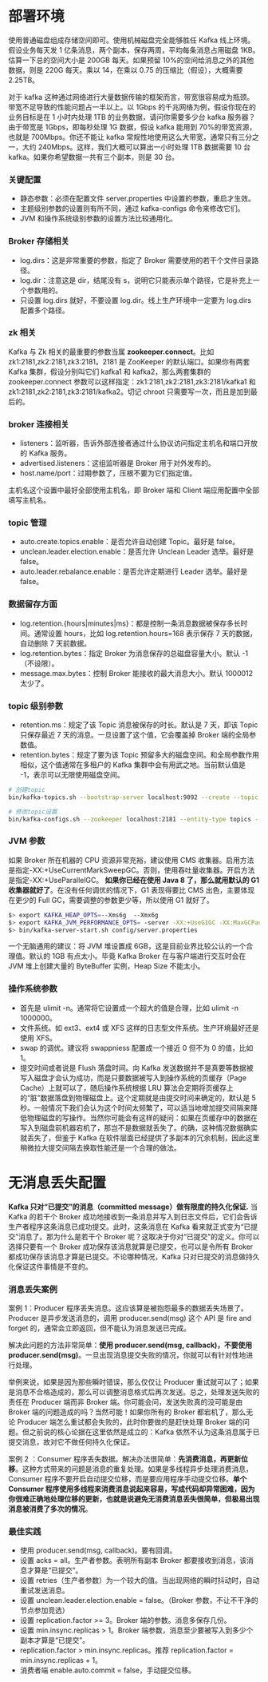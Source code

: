# 部署环境

使用普通磁盘组成存储空间即可。使用机械磁盘完全能够胜任 Kafka 线上环境。假设业务每天发 1 亿条消息，两个副本，保存两周，平均每条消息占用磁盘 1KB。估算一下总的空间大小是 200GB 每天。如果预留 10%的空间给消息之外的其他数据，则是 220G 每天。乘以 14，在乘以 0.75 的压缩比（假设），大概需要 2.25TB。

对于 kafka 这种通过网络进行大量数据传输的框架而言，带宽很容易成为瓶颈。带宽不足导致的性能问题占一半以上。以 1Gbps 的千兆网络为例，假设你现在的业务目标是在 1 小时内处理 1TB 的业务数据，请问你需要多少台 kafka 服务器？由于带宽是 1Gbps，即每秒处理 1G 数据，假设 kafka 能用到 70%的带宽资源，也就是 700Mbps。你还不能让 kafka 常规性地使用这么大带宽，通常只有三分之一，大约 240Mbps。这样，我们大概可以算出一小时处理 1TB 数据需要 10 台 kafka。如果你希望数据一共有三个副本，则是 30 台。

### 关键配置

- 静态参数：必须在配置文件 server.properties 中设置的参数，重启才生效。
- 主题级别参数的设置则有所不同，通过 kafka-configs 命令来修改它们。
- JVM 和操作系统级别参数的设置方法比较通用化。

### Broker 存储相关

- log.dirs：这是非常重要的参数，指定了 Broker 需要使用的若干个文件目录路径。
- log.dir：注意这是 dir，结尾没有 s，说明它只能表示单个路径，它是补充上一个参数用的。
- 只设置 log.dirs 就好，不要设置 log.dir。线上生产环境中一定要为 log.dirs 配置多个路径。

### zk 相关

Kafka 与 Zk 相关的最重要的参数当属 **zookeeper.connect**。比如 zk1:2181,zk2:2181,zk3:2181。2181 是 ZooKeeper 的默认端口。如果你有两套 Kafka 集群，假设分别叫它们 kafka1 和 kafka2，那么两套集群的 zookeeper.connect 参数可以这样指定：zk1:2181,zk2:2181,zk3:2181/kafka1 和 zk1:2181,zk2:2181,zk3:2181/kafka2。切记 chroot 只需要写一次，而且是加到最后的。

### broker 连接相关

- listeners：监听器，告诉外部连接者通过什么协议访问指定主机名和端口开放的 Kafka 服务。
- advertised.listeners：这组监听器是 Broker 用于对外发布的。
- host.name/port：过期参数了，压根不要为它们指定值。

主机名这个设置中最好全部使用主机名，即 Broker 端和 Client 端应用配置中全部填写主机名。

### topic 管理

- auto.create.topics.enable：是否允许自动创建 Topic。最好是 false。
- unclean.leader.election.enable：是否允许 Unclean Leader 选举。最好是 false。
- auto.leader.rebalance.enable：是否允许定期进行 Leader 选举。最好是 false。

### 数据留存方面

- log.retention.{hours|minutes|ms}：都是控制一条消息数据被保存多长时间。通常设置 hours，比如 log.retention.hours=168 表示保存 7 天的数据，自动删除 7 天前数据。
- log.retention.bytes：指定 Broker 为消息保存的总磁盘容量大小。默认 -1（不设限）。
- message.max.bytes：控制 Broker 能接收的最大消息大小。默认 1000012 太少了。

### topic 级别参数

- retention.ms：规定了该 Topic 消息被保存的时长。默认是 7 天，即该 Topic 只保存最近 7 天的消息。一旦设置了这个值，它会覆盖掉 Broker 端的全局参数值。
- retention.bytes：规定了要为该 Topic 预留多大的磁盘空间。和全局参数作用相似，这个值通常在多租户的 Kafka 集群中会有用武之地。当前默认值是 -1，表示可以无限使用磁盘空间。

```sh
# 创建topic
bin/kafka-topics.sh --bootstrap-server localhost:9092 --create --topic transaction --partitions 1 --replication-factor 1 --config retention.ms=15552000000 --config max.message.bytes=5242880

# 修改topic设置
bin/kafka-configs.sh --zookeeper localhost:2181 --entity-type topics --entity-name transaction --alter --add-config max.message.bytes=10485760
```

### JVM 参数

如果 Broker 所在机器的 CPU 资源非常充裕，建议使用 CMS 收集器。启用方法是指定-XX:+UseCurrentMarkSweepGC。否则，使用吞吐量收集器。开启方法是指定-XX:+UseParallelGC。 **如果你已经在使用 Java 8 了，那么就用默认的 G1 收集器就好了**。在没有任何调优的情况下，G1 表现得要比 CMS 出色，主要体现在更少的 Full GC，需要调整的参数更少等，所以使用 G1 就好了。

```sh
$> export KAFKA_HEAP_OPTS=--Xms6g  --Xmx6g
$> export KAFKA_JVM_PERFORMANCE_OPTS= -server -XX:+UseG1GC -XX:MaxGCPauseMillis=20 -XX:InitiatingHeapOccupancyPercent=35 -XX:+ExplicitGCInvokesConcurrent -Djava.awt.headless=true
$> bin/kafka-server-start.sh config/server.properties
```

一个无脑通用的建议：将 JVM 堆设置成 6GB，这是目前业界比较公认的一个合理值。默认的 1GB 有点太小。毕竟 Kafka Broker 在与客户端进行交互时会在 JVM 堆上创建大量的 ByteBuffer 实例，Heap Size 不能太小。

### 操作系统参数

- 首先是 ulimit -n。通常将它设置成一个超大的值是合理，比如 ulimit -n 1000000。
- 文件系统。如 ext3、ext4 或 XFS 这样的日志型文件系统。生产环境最好还是使用 XFS。
- swap 的调优。建议将 swappniess 配置成一个接近 0 但不为 0 的值，比如 1。
- 提交时间或者说是 Flush 落盘时间。向 Kafka 发送数据并不是真要等数据被写入磁盘才会认为成功，而是只要数据被写入到操作系统的页缓存（Page Cache）上就可以了，随后操作系统根据 LRU 算法会定期将页缓存上的“脏”数据落盘到物理磁盘上。这个定期就是由提交时间来确定的，默认是 5 秒。一般情况下我们会认为这个时间太频繁了，可以适当地增加提交间隔来降低物理磁盘的写操作。当然你可能会有这样的疑问：如果在页缓存中的数据在写入到磁盘前机器宕机了，那岂不是数据就丢失了。的确，这种情况数据确实就丢失了，但鉴于 Kafka 在软件层面已经提供了多副本的冗余机制，因此这里稍微拉大提交间隔去换取性能还是一个合理的做法。

# 无消息丢失配置

**Kafka 只对“已提交”的消息（committed message）做有限度的持久化保证.** 当 Kafka 的若干个 Broker 成功地接收到一条消息并写入到日志文件后，它们会告诉生产者程序这条消息已成功提交。此时，这条消息在 Kafka 看来就正式变为“已提交”消息了。那为什么是若干个 Broker 呢？这取决于你对“已提交”的定义。你可以选择只要有一个 Broker 成功保存该消息就算是已提交，也可以是令所有 Broker 都成功保存该消息才算是已提交。不论哪种情况，Kafka 只对已提交的消息做持久化保证这件事情是不变的。

### 消息丢失案例

案例 1：Producer 程序丢失消息。这应该算是被抱怨最多的数据丢失场景了。Producer 是异步发送消息的，调用 producer.send(msg) 这个 API 是 fire and forget 的，通常会立即返回，但不能认为消息发送已完成。

解决此问题的方法非常简单：**使用 producer.send(msg, callback)，不要使用 producer.send(msg)**。一旦出现消息提交失败的情况，你就可以有针对性地进行处理。

举例来说，如果是因为那些瞬时错误，那么仅仅让 Producer 重试就可以了；如果是消息不合格造成的，那么可以调整消息格式后再次发送。总之，处理发送失败的责任在 Producer 端而非 Broker 端。你可能会问，发送失败真的没可能是由 Broker 端的问题造成的吗？当然可能！如果你所有的 Broker 都宕机了，那么无论 Producer 端怎么重试都会失败的，此时你要做的是赶快处理 Broker 端的问题。但之前说的核心论据在这里依然是成立的：Kafka 依然不认为这条消息属于已提交消息，故对它不做任何持久化保证。

案例 2 ：Consumer 程序丢失数据。解决办法很简单：**先消费消息，再更新位移**。这种方式带来的问题是消息的重复处理。如果是多线程异步处理消费消息，Consumer 程序不要开启自动提交位移，而是要应用程序手动提交位移。**单个 Consumer 程序使用多线程来消费消息说起来容易，写成代码却异常困难，因为你很难正确地处理位移的更新，也就是说避免无消费消息丢失很简单，但极易出现消息被消费了多次的情况**。

### 最佳实践

- 使用 producer.send(msg, callback)。要有回调。
- 设置 acks = all。生产者参数。表明所有副本 Broker 都要接收到消息，该消息才算是“已提交”。
- 设置 retries（生产者参数）为一个较大的值。当出现网络的瞬时抖动时，自动重试发送消息。
- 设置 unclean.leader.election.enable = false。（Broker 参数，不让不干净的节点参加竞选）
- 设置 replication.factor >= 3。Broker 端的参数。消息多保存几份。
- 设置 min.insync.replicas > 1。Broker 端参数，消息至少要被写入到多少个副本才算是“已提交”。
- replication.factor > min.insync.replicas。推荐 replication.factor = min.insync.replicas + 1。
- 消费者端 enable.auto.commit = false，手动提交位移。
